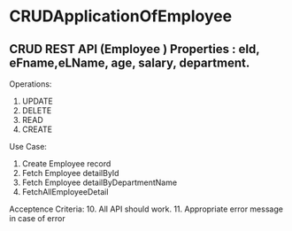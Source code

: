 # CRUDApplicationOfEmployee

CRUD REST API (Employee )
Properties : eId, eFname,eLName, age, salary, department.
---------
Operations:
1. UPDATE
2. DELETE
3. READ
4. CREATE

Use Case:
1. Create Employee record
2. Fetch Employee detailById
3. Fetch Employee detailByDepartmentName
4. FetchAllEmployeeDetail

Acceptence Criteria:
10. All API should work.
11. Appropriate error message in case of error
